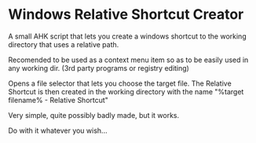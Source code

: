 # Windows Relative Shortcut Creator
A small AHK script that lets you create a windows shortcut to the working directory that uses a relative path. 

Recomended to be used as a context menu item so as to be easily used in any working dir. (3rd party programs or registry editing)

Opens a file selector that lets you choose the target file. 
The Relative Shortcut is then created in the working directory with the name "%target filename% - Relative Shortcut"

Very simple, quite possibly badly made, but it works.

Do with it whatever you wish...
